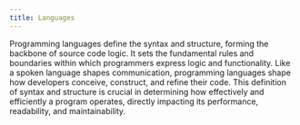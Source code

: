 ```yaml
---
title: Languages
---
```

Programming languages define the syntax and structure, forming the backbone of source code logic. It sets the fundamental rules and boundaries within which programmers express logic and functionality. Like a spoken language shapes communication, programming languages shape how developers conceive, construct, and refine their code. This definition of syntax and structure is crucial in determining how effectively and efficiently a program operates, directly impacting its performance, readability, and maintainability.